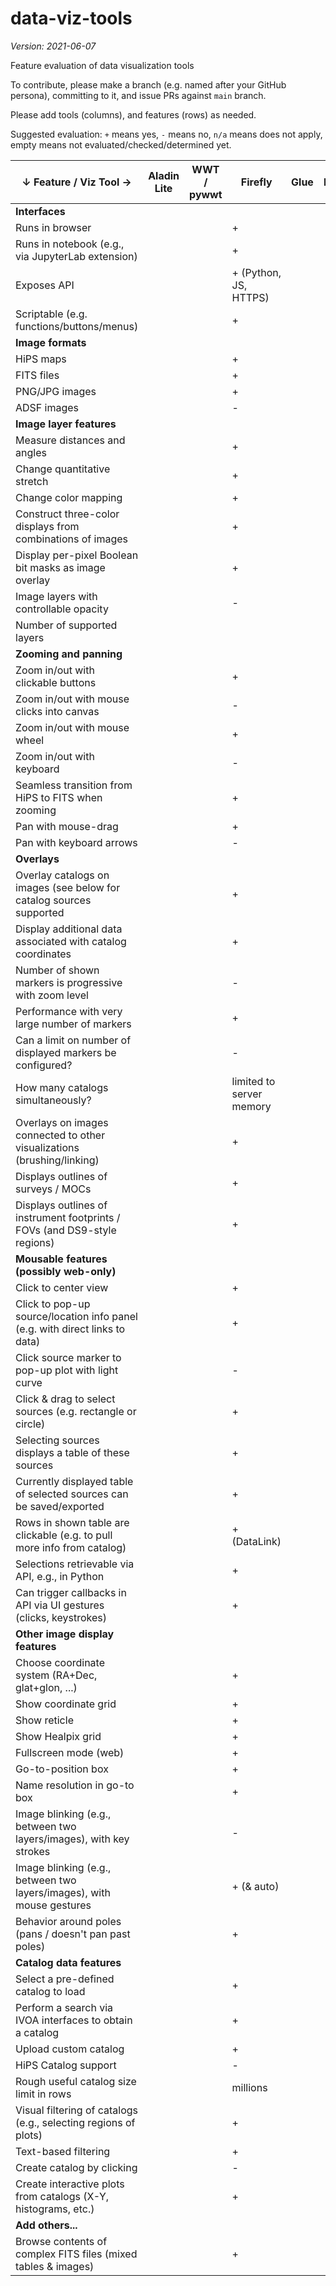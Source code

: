 # data-viz-tools

*Version: 2021-06-07*

Feature evaluation of data visualization tools

To contribute, please make a branch (e.g. named after your GitHub persona), committing to it, and issue PRs against `main` branch.

Please add tools (columns), and features (rows) as needed.

Suggested evaluation: `+` means yes, `-` means no, `n/a` means does not apply, empty means not evaluated/checked/determined yet.

| ↓ Feature / Viz Tool →                                                      | Aladin Lite   | WWT / pywwt | Firefly | Glue | ESASky | Vaex | js9 | TOPCAT | yt | add others... |
| --------------------------------------------------------------------------- | ------------- | ----------- | ------- | ---- | ------ | ---- | --- | ------ | -- | ------------- |
| **Interfaces**                                                              |               |             |         |      |        |      |     |        |    |               |
| Runs in browser                                                             |               |             |+        |      |        |      |     |        |    |               |
| Runs in notebook (e.g., via JupyterLab extension)                           |               |             |+        |      |        |      |     |        |    |               |
| Exposes API                                                                 |               |             |+ (Python, JS, HTTPS) |      |        |      |     |        |    |               |
| Scriptable (e.g. functions/buttons/menus)                                   |               |             |+        |      |        |      |     |        |    |               |
| **Image formats**                                                           |               |             |         |      |        |      |     |        |    |               |
| HiPS maps                                                                   |               |             |+        |      |        |      |     |        |    |               |
| FITS files                                                                  |               |             |+        |      |        |      |     |        |    |               |
| PNG/JPG images                                                              |               |             |+        |      |        |      |     |        |    |               |
| ADSF images                                                                 |               |             |-        |      |        |      |     |        |    |               |
| **Image layer features**                                                    |               |             |         |      |        |      |     |        |    |               |
| Measure distances and angles                                                |               |             |+        |      |        |      |     |        |    |               |
| Change quantitative stretch                                                 |               |             |+        |      |        |      |     |        |    |               |
| Change color mapping                                                        |               |             |+        |      |        |      |     |        |    |               |
| Construct three-color displays from combinations of images                  |               |             |+        |      |        |      |     |        |    |               |
| Display per-pixel Boolean bit masks as image overlay                        |               |             |+        |      |        |      |     |        |    |               |
| Image layers with controllable opacity                                      |               |             |-        |      |        |      |     |        |    |               |
| Number of supported layers                                                  |               |             |         |      |        |      |     |        |    |               |
| **Zooming and panning**                                                     |               |             |         |      |        |      |     |        |    |               |
| Zoom in/out with clickable buttons                                          |               |             |+        |      |        |      |     |        |    |               |
| Zoom in/out with mouse clicks into canvas                                   |               |             |-        |      |        |      |     |        |    |               |
| Zoom in/out with mouse wheel                                                |               |             |+        |      |        |      |     |        |    |               |
| Zoom in/out with keyboard                                                   |               |             |-        |      |        |      |     |        |    |               |
| Seamless transition from HiPS to FITS when zooming                          |               |             |+        |      |        |      |     |        |    |               |
| Pan with mouse-drag                                                         |               |             |+        |      |        |      |     |        |    |               |
| Pan with keyboard arrows                                                    |               |             |-        |      |        |      |     |        |    |               |
| **Overlays**                                                                |               |             |         |      |        |      |     |        |    |               |
| Overlay catalogs on images (see below for catalog sources supported         |               |             |+        |      |        |      |     |        |    |               |
| Display additional data associated with catalog coordinates                 |               |             |+        |      |        |      |     |        |    |               |
| Number of shown markers is progressive with zoom level                      |               |             |-        |      |        |      |     |        |    |               |
| Performance with very large number of markers                               |               |             |+        |      |        |      |     |        |    |               |
| Can a limit on number of displayed markers be configured?                   |               |             |-        |      |        |      |     |        |    |               |
| How many catalogs simultaneously?                                           |               |             |limited to server memory |      |        |      |     |        |    |               |
| Overlays on images connected to other visualizations (brushing/linking)     |               |             |+        |      |        |      |     |        |    |               |
| Displays outlines of surveys / MOCs                                         |               |             |+        |      |        |      |     |        |    |               |
| Displays outlines of instrument footprints / FOVs (and DS9-style regions)   |               |             |+        |      |        |      |     |        |    |               |
| **Mousable features (possibly web-only)**                                   |               |             |         |      |        |      |     |        |    |               |
| Click to center view                                                        |               |             |+        |      |        |      |     |        |    |               |
| Click to pop-up source/location info panel (e.g. with direct links to data) |               |             |+        |      |        |      |     |        |    |               |
| Click source marker to pop-up plot with light curve                         |               |             |-        |      |        |      |     |        |    |               |
| Click & drag to select sources (e.g. rectangle or circle)                   |               |             |+        |      |        |      |     |        |    |               |
| Selecting sources displays a table of these sources                         |               |             |+        |      |        |      |     |        |    |               |
| Currently displayed table of selected sources can be saved/exported         |               |             |+        |      |        |      |     |        |    |               |
| Rows in shown table are clickable (e.g. to pull more info from catalog)     |               |             |+ (DataLink) |      |        |      |     |        |    |               |
| Selections retrievable via API, e.g., in Python                             |               |             |+        |      |        |      |     |        |    |               |
| Can trigger callbacks in API via UI gestures (clicks, keystrokes)           |               |             |+        |      |        |      |     |        |    |               |
| **Other image display features**                                            |               |             |         |      |        |      |     |        |    |               |
| Choose coordinate system (RA+Dec, glat+glon, ...)                           |               |             |+        |      |        |      |     |        |    |               |
| Show coordinate grid                                                        |               |             |+        |      |        |      |     |        |    |               |
| Show reticle                                                                |               |             |+        |      |        |      |     |        |    |               |
| Show Healpix grid                                                           |               |             |+        |      |        |      |     |        |    |               |
| Fullscreen mode (web)                                                       |               |             |+        |      |        |      |     |        |    |               |
| Go-to-position box                                                          |               |             |+        |      |        |      |     |        |    |               |
| Name resolution in go-to box                                                |               |             |+        |      |        |      |     |        |    |               |
| Image blinking (e.g., between two layers/images), with key strokes          |               |             |-        |      |        |      |     |        |    |               |
| Image blinking (e.g., between two layers/images), with mouse gestures       |               |             |+ (& auto) |      |        |      |     |        |    |               |
| Behavior around poles (pans / doesn't pan past poles)                       |               |             |+        |      |        |      |     |        |    |               |
| **Catalog data features**                                                   |               |             |         |      |        |      |     |        |    |               |
| Select a pre-defined catalog to load                                        |               |             |+        |      |        |      |     |        |    |               |
| Perform a search via IVOA interfaces to obtain a catalog                    |               |             |+        |      |        |      |     |        |    |               |
| Upload custom catalog                                                       |               |             |+        |      |        |      |     |        |    |               |
| HiPS Catalog support                                                        |               |             |-        |      |        |      |     |        |    |               |
| Rough useful catalog size limit in rows                                     |               |             |millions |      |        |      |     |        |    |               |
| Visual filtering of catalogs (e.g., selecting regions of plots)             |               |             |+        |      |        |      |     |        |    |               |
| Text-based filtering                                                        |               |             |+        |      |        |      |     |        |    |               |
| Create catalog by clicking                                                  |               |             |-        |      |        |      |     |        |    |               |
| Create interactive plots from catalogs (X-Y, histograms, etc.)              |               |             |+        |      |        |      |     |        |    |               |
| **Add others...**                                                           |               |             |         |      |        |      |     |        |    |               |
| Browse contents of complex FITS files (mixed tables & images)               |               |             |+        |      |        |      |     |        |    |               |
